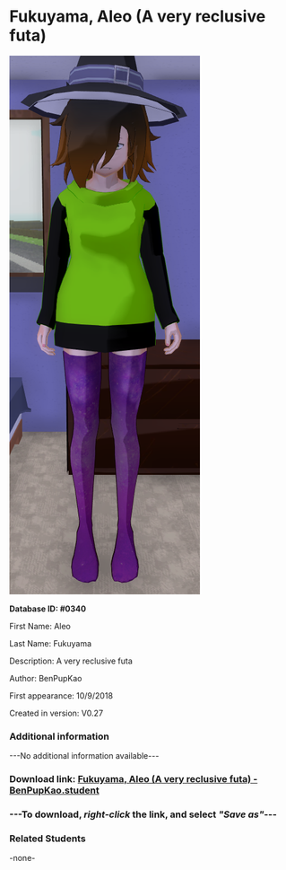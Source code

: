# Fukuyama, Aleo (A very reclusive futa)

<img src="../../Files/Images/Fukuyama, Aleo (A very reclusive futa).png" title="Fukuyama, Aleo (A very reclusive futa) - BenPupKao">

**Database ID: #0340**

First Name: Aleo

Last Name: Fukuyama

Description: A very reclusive futa

Author: BenPupKao

First appearance: 10/9/2018

Created in version: V0.27

### Additional information

---No additional information available---

### Download link: <a href="https://raw.githubusercontent.com/Arbiter1223/Daigaku-Gurashi-Custom-Students/master/Files/Student%20Files/Fukuyama%2C%20Aleo%20(A%20very%20reclusive%20futa)%20-%20BenPupKao.student">Fukuyama, Aleo (A very reclusive futa) - BenPupKao.student</a>

### ---**To download, _right-click_ the link, and select _"Save as"_**---

### Related Students

-none-
